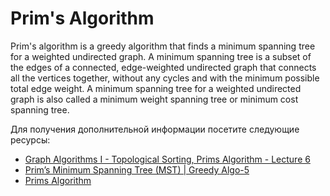 # Prim's Algorithm

Prim's algorithm is a greedy algorithm that finds a minimum spanning tree for a weighted undirected graph. A minimum spanning tree is a subset of the edges of a connected, edge-weighted undirected graph that connects all the vertices together, without any cycles and with the minimum possible total edge weight. A minimum spanning tree for a weighted undirected graph is also called a minimum weight spanning tree or minimum cost spanning tree.

Для получения дополнительной информации посетите следующие ресурсы:

- [Graph Algorithms I - Topological Sorting, Prims Algorithm - Lecture 6](https://www.youtube.com/watch?v=i_AQT_XfvD8&list=PLFDnELG9dpVxQCxuD-9BSy2E7BWY3t5Sm&index=7)
- [Prim’s Minimum Spanning Tree (MST) | Greedy Algo-5](https://www.geeksforgeeks.org/prims-minimum-spanning-tree-mst-greedy-algo-5/)
- [Prims Algorithm](https://www.programiz.com/dsa/prim-algorithm)
